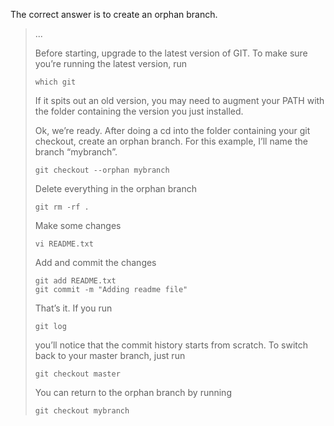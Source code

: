 The correct answer is to create an orphan branch. 
> ...
> 
> Before starting, upgrade to the latest version of GIT. To make sure
> you’re running the latest version, run
> 
>     which git
> 
> If it spits out an old version, you may need to augment your PATH with
> the folder containing the version you just installed. 
> 
> Ok, we’re ready. After doing a cd into the folder containing your git
> checkout, create an orphan branch. For this example, I’ll name the
> branch “mybranch”.
> 
>     git checkout --orphan mybranch
> 
> Delete everything in the orphan branch
> 
>     git rm -rf .
> 
> Make some changes
> 
>     vi README.txt
> 
> Add and commit the changes
> 
>     git add README.txt
>     git commit -m "Adding readme file"
> 
> That’s it. If you run
> 
>     git log
> 
> you’ll notice that the commit history starts from scratch. To switch
> back to your master branch, just run
> 
>     git checkout master
> 
> You can return to the orphan branch by running
> 
>     git checkout mybranch
